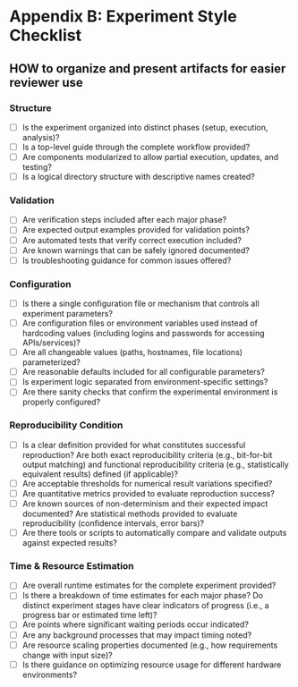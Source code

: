# Appendix B: Experiment Style Checklist

## HOW to organize and present artifacts for easier reviewer use

### Structure
- [ ] Is the experiment organized into distinct phases (setup, execution, analysis)?
- [ ] Is a top-level guide through the complete workflow provided?
- [ ] Are components modularized to allow partial execution, updates, and testing?
- [ ] Is a logical directory structure with descriptive names created?

### Validation
- [ ] Are verification steps included after each major phase?
- [ ] Are expected output examples provided for validation points?
- [ ] Are automated tests that verify correct execution included?
- [ ] Are known warnings that can be safely ignored documented?
- [ ] Is troubleshooting guidance for common issues offered?

### Configuration
- [ ] Is there a single configuration file or mechanism that controls all experiment parameters?
- [ ] Are configuration files or environment variables used instead of hardcoding values (including logins and passwords for accessing APIs/services)?
- [ ] Are all changeable values (paths, hostnames, file locations) parameterized?
- [ ] Are reasonable defaults included for all configurable parameters?
- [ ] Is experiment logic separated from environment-specific settings?
- [ ] Are there sanity checks that confirm the experimental environment is properly configured?

### Reproducibility Condition
- [ ] Is a clear definition provided for what constitutes successful reproduction? Are both exact reproducibility criteria (e.g., bit-for-bit output matching) and functional reproducibility criteria (e.g., statistically equivalent results) defined (if applicable)?
- [ ] Are acceptable thresholds for numerical result variations specified?
- [ ] Are quantitative metrics provided to evaluate reproduction success?
- [ ] Are known sources of non-determinism and their expected impact documented? Are statistical methods provided to evaluate reproducibility (confidence intervals, error bars)?
- [ ] Are there tools or scripts to automatically compare and validate outputs against expected results?

### Time & Resource Estimation
- [ ] Are overall runtime estimates for the complete experiment provided?
- [ ] Is there a breakdown of time estimates for each major phase? Do distinct experiment stages have clear indicators of progress (i.e., a progress bar or estimated time left)?
- [ ] Are points where significant waiting periods occur indicated?
- [ ] Are any background processes that may impact timing noted?
- [ ] Are resource scaling properties documented (e.g., how requirements change with input size)?
- [ ] Is there guidance on optimizing resource usage for different hardware environments?